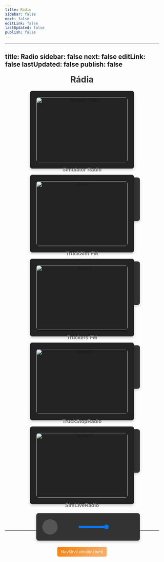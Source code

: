 ```yaml
---
title: Radio
sidebar: false
next: false
editLink: false
lastUpdated: false
publish: false
---
```


---
title: Radio
sidebar: false
next: false
editLink: false
lastUpdated: false
publish: false
---

<h1 class="radioname">Rádia</h1>
<div class="radio-container">
    <!-- Rádio 1 -->
    <div class="radio-card simulator-radio">
    <img src="https://static.mytuner.mobi/media/tvos_radios/5K9k6Xu6s2.jpg" alt="Simulator Radio">
    <h3>Simulator Radio</h3>
    <div class="audio-player">
        <audio id="audio1" preload="auto">
            <source src="https://simulatorradio.stream/stream?t=17066077351706607744877" type="audio/mpeg">
            Váš prohlížeč nepodporuje přehrávání rádia.
        </audio>
        <div class="controls">
            <button id="playPause1"><i class="fas fa-play"></i></button>
            <div class="mute-volume">
                <button id="mute1"><i class="fas fa-volume-up"></i></button>
                <div class="volume">
                    <input type="range" id="volume1" min="0" max="1" step="0.01" value="1">
                </div>
            </div>
        </div>
        <a href="https://simulatorradio.com/home" class="visit-website" target="_blank" rel="noopener noreferrer">
            <i class="fas fa-external-link-alt"></i> Navštívit oficiální web</a>
    </div>
</div>
    <!-- Rádio 2 -->
    <div class="radio-card trucksim-fm">
        <img src="https://static2.mytuner.mobi/media/tvos_radios/2BgjcLahUb.png" alt="Radio 2">
        <h3>TruckSim FM</h3>
        <div class="audio-player">
            <audio id="audio2" preload="auto">
                <source src="https://radio.trucksim.fm:8000/stream" type="audio/mpeg">
                Váš prohlížeč nepodporuje přehrávání rádia.
            </audio>
            <div class="controls">
                <button id="playPause2"><i class="fas fa-play"></i></button>
                <div class="mute-volume">
                    <button id="mute2"><i class="fas fa-volume-up"></i></button>
                    <div class="volume">
                        <input type="range" id="volume2" min="0" max="1" step="0.01" value="1">
                    </div>
                </div>
            </div>
            <a href="https://www.trucksim.fm/" class="visit-website" target="_blank" rel="noopener noreferrer">
            <i class="fas fa-external-link-alt"></i> Navštívit oficiální web</a>
        </div>
    </div>
    <!-- Rádio 3 -->
     <div class="radio-card truckers-fm">
        <img src="https://static2.mytuner.mobi/media/tvos_radios/wvnjbmar3vmu.png" alt="Radio 3">
        <h3>Truckers FM</h3>
        <div class="audio-player">
            <audio id="audio3" preload="auto">
                <source src="https://radio.truckers.fm/" type="audio/mpeg">
                Váš prohlížeč nepodporuje přehrávání rádia.
            </audio>
            <div class="controls">
                <button id="playPause3"><i class="fas fa-play"></i></button>
                <div class="mute-volume">
                    <button id="mute3"><i class="fas fa-volume-up"></i></button>
                    <div class="volume">
                        <input type="range" id="volume3" min="0" max="1" step="0.01" value="1">
                    </div>
                </div>
            </div>
            <a href="https://truckers.fm/" class="visit-website" target="_blank" rel="noopener noreferrer">
            <i class="fas fa-external-link-alt"></i> Navštívit oficiální web</a>
        </div>
    </div>
    <!-- Rádio 4 -->
    <div class="radio-card truckstopradio">
        <img src="https://cdn-profiles.tunein.com/s328253/images/logod.png" alt="Radio 2">
        <h3>TruckStopRadio</h3>
        <div class="audio-player">
            <audio id="audio4" preload="auto">
                <source src="https://oreo.truckstopradio.co.uk/listen/truckstopradio/radio.mp3" type="audio/mpeg">
                Váš prohlížeč nepodporuje přehrávání rádia.
            </audio>
            <div class="controls">
                <button id="playPause4"><i class="fas fa-play"></i></button>
                <div class="mute-volume">
                    <button id="mute4"><i class="fas fa-volume-up"></i></button>
                    <div class="volume">
                        <input type="range" id="volume4" min="0" max="1" step="0.01" value="1">
                    </div>
                </div>
            </div>
            <a href="https://truckstopradio.co.uk/" class="visit-website" target="_blank" rel="noopener noreferrer">
            <i class="fas fa-external-link-alt"></i> Navštívit oficiální web</a>
        </div>
    </div>
    <!-- Rádio 5 -->
    <div class="radio-card simliveradio">
        <img src="https://cdn-profiles.tunein.com/s256550/images/logod.png?t=638678835590000000" alt="Radio 2">
        <h3>SimLiveRadio</h3>
        <div class="audio-player">
            <audio id="audio5" preload="auto">
                <source src="https://simliveradio.stream.laut.fm/simliveradio?ref=radiodns" type="audio/mpeg">
                Váš prohlížeč nepodporuje přehrávání rádia.
            </audio>
            <div class="controls">
                <button id="playPause5"><i class="fas fa-play"></i></button>
                <div class="mute-volume">
                    <button id="mute5"><i class="fas fa-volume-up"></i></button>
                    <div class="volume">
                        <input type="range" id="volume5" min="0" max="1" step="0.01" value="1">
                    </div>
                </div>
            </div>
        </div>
        <a href="https://simliveradio.net/" class="visit-website" target="_blank" rel="noopener noreferrer">
            <i class="fas fa-external-link-alt"></i> Navštívit oficiální web</a>
    </div>
</div>
<br><br>
<div style="max-width: 1920px"> <!-- DEFAULT 600 --> 
    <el-alert
      title="INFO"
      type="info"
      description="Veškerá práva patří jednotlivým rádiím."
      :closable="false"
      show-icon
    />
  </div>
<br>
<hr>


<script setup>
import { onMounted } from 'vue';

onMounted(() => {
  // Inicializace přehrávače pro každé rádio
  const radios = document.querySelectorAll('.audio-player');

  radios.forEach((player, index) => {
    const audio = player.querySelector('audio');
    const playPauseButton = player.querySelector(`#playPause${index + 1}`);
    const volumeControl = player.querySelector(`#volume${index + 1}`);
    const muteButton = player.querySelector(`#mute${index + 1}`);

    initializePlayer(audio, playPauseButton, volumeControl, muteButton, index + 1);
  });
});

function initializePlayer(audio, playPauseButton, volumeControl, muteButton, index) {
  // Play/Pause funkce
  playPauseButton.addEventListener('click', () => {
    if (audio.paused) {
      stopAllRadios(index);
      audio.play();
      playPauseButton.innerHTML = '<i class="fas fa-pause"></i>';
    } else {
      audio.pause();
      playPauseButton.innerHTML = '<i class="fas fa-play"></i>';
    }
  });

  // Nastavení hlasitosti
  volumeControl.addEventListener('input', () => {
    audio.volume = volumeControl.value;
  });

  // Mute/Unmute funkce
  muteButton.addEventListener('click', () => {
    audio.muted = !audio.muted;
    muteButton.innerHTML = audio.muted
      ? '<i class="fas fa-volume-mute"></i>'
      : '<i class="fas fa-volume-up"></i>';
  });
}

function stopAllRadios(exceptIndex) {
  const radios = document.querySelectorAll('.audio-player');

  radios.forEach((player, index) => {
    if (index + 1 !== exceptIndex) {
      const audio = player.querySelector('audio');
      const playPauseButton = player.querySelector(`#playPause${index + 1}`);
      if (!audio.paused) {
        audio.pause();
        playPauseButton.innerHTML = '<i class="fas fa-play"></i>';
      }
    }
  });
}
</script>





<style>
    h1.radioname {
        text-align: center;
        margin: 20px 0;
        font-size: 2em;
      	color: #333;
    }

    .radio-container {
      	font-family: Arial, sans-serif;
        display: flex;
        flex-wrap: wrap;
        justify-content: center;
        gap: 20px;
        margin: 20px;
    }

    .radio-card {
        background-color: #232323;
        border: 1px solid #444;
        border-radius: 8px;
        box-shadow: 0 4px 8px rgba(0, 0, 0, 0.2);
        width: 300px;
        padding: 20px;
        text-align: center;
        transition: transform 0.3s;
    }

    .radio-card:hover {
        transform: scale(1.05);
    }

    .radio-card img {
        width: 100%;
        height: auto;
        border-radius: 8px;
    }

    .radio-card h3 {
        margin: 15px 0 10px;
        font-size: 1.2em;
        color: #777;
    }

    .audio-player {
        width: 100%;
        background-color: #333;
        border-radius: 8px;
        padding: 20px;
        margin-top: 15px;
        box-shadow: 0 4px 8px rgba(0, 0, 0, 0.2);
        color: #fff;
        /* border: 1px solid #444; */
    }

    .audio-player audio {
        display: none;
    }

    .controls {
        display: flex;
        align-items: center;
        /* justify-content: flex-start; */
        gap: 10px;
    }

    .controls button {
        background-color: #555;
        border: none;
        color: white;
        padding: 10px;
        border-radius: 50%;
        cursor: pointer;
        font-size: 1.5em;
        width: 50px;
        height: 50px;
        display: flex;
        align-items: center;
        justify-content: center;
        transition: background-color 0.5s;
    }

    .controls button:hover {
        background-color: #444;
    }

    .controls .volume {
        display: flex;
        align-items: center;
    }

    .controls .volume input {
        width: 100px;
        margin: 0;
    }

    .controls .mute-volume {
    display: flex;
    align-items: center;
    gap: 8px; /* Mezera mezi Mute a Volume */
    margin-left: 10px; /* Posun Mute a Volume doprava */
    }

    .progress-bar {
        width: 100%;
        height: 8px;
        background-color: #444;
        border-radius: 5px;
        position: relative;
        cursor: pointer;
        margin-top: 10px;
    }

    .progress-bar .progress {
        height: 100%;
        width: 0;
        background-color: #f39c12;
        border-radius: 5px;
    }


button {
    font-size: 1.5rem; /* Velikost ikony uvnitř tlačítka */
    padding: 10px;
    background: transparent;
    border: none;
    cursor: pointer;
    color: #fff; /* Barva pro ikony */
}

button i {
    font-size: inherit; /* Zajištění velikosti ikon pro všechny tlačítka */
}

button#mute1,
button#mute2,
button#mute3, 
button#mute4, 
button#mute5 {
    font-size: 1.0rem; /* Stejná velikost pro mute tlačítka */
    background: none;  /* Odstranění pozadí */
    width: 40px;        /* Velikost tlačítka */
    height: 40px;       /* Velikost tlačítka */
    border-radius: 0%; /* Kulatý tvar tlačítka */
    display: flex;
    align-items: center;
    justify-content: center;
    margin-left: 0px;
    position: relative;
    left: 5px; /* Posun doprava */
}

button#mute1 i,
button#mute2 i,
button#mute3 i,
button#mute4 i,
button#mute5 i {
    font-size: inherit; /* Zajištění velikosti ikony */
}

button i.fas {
    font-size: inherit; /* Ujistíme se, že ikony mají stejnou velikost jako ostatní tlačítka */
}

.radio-card .visit-website {
    display: inline-flex;
    align-items: center;
    margin-top: 20px; /* Odstup od ovládacích prvků */
    padding: 8px 12px;
    color: #fff;
    text-decoration: none;
    border-radius: 5px;
    font-size: 0.9rem;
    text-align: center;
    transition: background-color 0.3s ease;
    transition: filter 0.3s ease;
    /* border: 1px solid #444; */
    background: linear-gradient(55deg, #000dff, #6728e5);
}

.visit-website svg {
    width: 16px; /* Nastavení šířky ikony */
    height: 16px; /* Nastavení výšky ikony */
    margin-right: 5px; /* Odstup od textu */
    color: #fff; /* Nastavení barvy */
    transition: color 0.3s ease; /* Přechod při změně barvy */
}

.radio-card .visit-website:hover {
    background-color: #0056b3;
    filter: brightness(0.8);
}

.radio-card.simulator-radio .visit-website {
    background: linear-gradient(55deg, #ED3559, #E55C28);
    color: #fff;
    text-decoration: none;
}
.radio-card.trucksim-fm .visit-website {
    background: linear-gradient(135deg, #003168, #000525);
    color: #fff;
    text-decoration: none;
}
.radio-card.truckers-fm .visit-website {
    background: linear-gradient(135deg, #9B344D, #6E2341);
    color: #fff;
    text-decoration: none;
}
.radio-card.simliveradio .visit-website {
    background: linear-gradient(135deg, #F87D04, #FAAB62 80%);
    color: #fff;
    text-decoration: none;
}
.radio-card.truckstopradio .visit-website {
    background: linear-gradient(135deg, #0269FF, #001534 65%);
    color: #fff;
    text-decoration: none;
}

</style>

